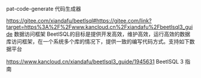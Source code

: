 pat-code-generate 代码生成器

https://gitee.com/xiandafu/beetlsql#https://gitee.com/link?target=https%3A%2F%2Fwww.kancloud.cn%2Fxiandafu%2Fbeetlsql3_guide
数据访问框架
BeetlSQL的目标是提供开发高效，维护高效，运行高效的数据库访问框架，在一个系统多个库的情况下，提供一致的编写代码方式。支持如下数据平台


https://www.kancloud.cn/xiandafu/beetlsql3_guide/1945631
BeetlSQL 3 指南
